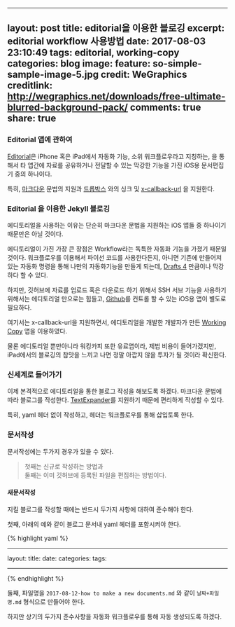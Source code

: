 
---
layout: post
title: editorial을 이용한 블로깅
excerpt: editorial workflow 사용방법
date: 2017-08-03 23:10:49
tags: editorial, working-copy
categories: blog
image:
  feature: so-simple-sample-image-5.jpg
  credit: WeGraphics
  creditlink: http://wegraphics.net/downloads/free-ultimate-blurred-background-pack/
comments: true
share: true
---

### Editorial 앱에 관하여

[Editorial](http://omz-software.com/editorial/)은 iPhone 혹은 iPad에서 자동화 기능, 소위 워크플로우라고 지칭하는, 을 통해서 타 앱간에 자료를 공유하거나 전달할 수 있는 막강한 기능을 가진 iOS용 문서편집기 중의 하나이다.

특히, [마크다운](https://ko.wikipedia.org/wiki/%EB%A7%88%ED%81%AC%EB%8B%A4%EC%9A%B4) 문법의 지원과 [드롭박스](https://www.dropbox.com/) 와의 싱크 및 [x-callback-url](http://x-callback-url.com/) 을 지원한다.

### Editorial 을 이용한 Jekyll 블로깅

에디토리얼을 사용하는 이유는 단순히 마크다운 문법을 지원하는 iOS 앱들 중 하나이기 때문만은 아닐 것이다.

에디토리얼이 가진 가장 큰 장점은 Workflow라는 독특한 자동화 기능을 가졌기 때문일 것이다. 워크플로우를 이용해서 파이선 코드를 사용한다든지, 아니면 기존에 만들어져 있는 자동화 명령을 통해 나만의 자동화기능을 만들게 되는데, [Drafts 4](http://agiletortoise.com/drafts/) 만큼이나 막강하다 할 수 있다.

하지만, 깃허브에 자료를 업로드 혹은 다운로드 하기 위해서 SSH 서브 기능을 사용하기 위해서는 에디토리얼 만으로는 힘들고, [Github](https://github.com/)를 컨트롤 할 수 있는 iOS용 앱이 별도로 필요하다. 

여기서는 x-callback-url을 지원하면서, 에디토리얼을 개발한 개발자가 만든 [Working Copy](https://workingcopyapp.com/) 앱을 이용하였다.

물론 에디토리얼 뿐만아니라 워킹카피 또한 유료앱이라, 제법 비용이 들어가겠지만, iPad에서의 블로깅의 참맛을 느끼고 나면 정말 아깝지 않을 투자가 될 것이라 확신한다.

### 신세계로 들어가기

이제 본격적으로 에디토리얼을 통한 블로그 작성을 해보도록 하겠다. 마크다운 문법에 따라 블로그를 작성한다. [TextExpander](https://smilesoftware.com/TextExpander)를 지원하기 때문에 편리하게 작성할 수 있다.

특히, yaml 헤더 없이 작성하고, 헤더는 워크플로우를 통해 삽입토록 한다.

### 문서작성

문서작성에는 두가지 경우가 있을 수 있다.

> 첫째는 신규로 작성하는 방법과  
> 둘째는 이미 깃허브에 등록된 파일을 편집하는 방법이다.

#### 새문서작성

지킬 블로그를 작성할 때에는 반드시 두가지 사항에 대하여 준수해야 한다.

첫째, 아래의 예와 같이 블로그 문서내 yaml 헤더를 포함시켜야 한다.

{% highlight yaml %}
- - -
layout:
title:
date:
categories:
tags:
- - -
{% endhighlight %}

둘째, 파일명을 `2017-08-12-how to make a new documents.md` 와 같이 `날짜+파일명.md` 형식으로 만들어야 한다.

하지만 상기의 두가지 준수사항을 자동화 워크플로우를 통해 자동 생성되도록 하겠다.




